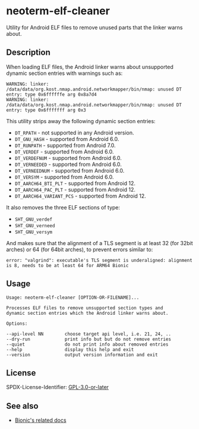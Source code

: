 # neoterm-elf-cleaner

Utility for Android ELF files to remove unused parts that the linker warns about.

## Description

When loading ELF files, the Android linker warns about unsupported dynamic section entries with warnings such as:

    WARNING: linker: /data/data/org.kost.nmap.android.networkmapper/bin/nmap: unused DT entry: type 0x6ffffffe arg 0x8a7d4
    WARNING: linker: /data/data/org.kost.nmap.android.networkmapper/bin/nmap: unused DT entry: type 0x6fffffff arg 0x3

This utility strips away the following dynamic section entries:

- `DT_RPATH` - not supported in any Android version.
- `DT_GNU_HASH` - supported from Android 6.0.
- `DT_RUNPATH` - supported from Android 7.0.
- `DT_VERDEF` - supported from Android 6.0.
- `DT_VERDEFNUM` - supported from Android 6.0.
- `DT_VERNEEDED` - supported from Android 6.0.
- `DT_VERNEEDNUM` - supported from Android 6.0.
- `DT_VERSYM` - supported from Android 6.0.
- `DT_AARCH64_BTI_PLT` - supported from Android 12.
- `DT_AARCH64_PAC_PLT` - supported from Android 12.
- `DT_AARCH64_VARIANT_PCS` - supported from Android 12.

It also removes the three ELF sections of type:

- `SHT_GNU_verdef`
- `SHT_GNU_verneed`
- `SHT_GNU_versym`

And makes sure that the alignment of a TLS segment is at least 32 (for 32bit arches) or 64 (for 64bit arches), to prevent errors similar to:

```
error: "valgrind": executable's TLS segment is underaligned: alignment is 8, needs to be at least 64 for ARM64 Bionic
```

## Usage

```
Usage: neoterm-elf-cleaner [OPTION-OR-FILENAME]...

Processes ELF files to remove unsupported section types and
dynamic section entries which the Android linker warns about.

Options:

--api-level NN        choose target api level, i.e. 21, 24, ..
--dry-run             print info but but do not remove entries
--quiet               do not print info about removed entries
--help                display this help and exit
--version             output version information and exit
```

## License

SPDX-License-Identifier: [GPL-3.0-or-later](https://spdx.org/licenses/GPL-3.0-or-later.html)

## See also

* [Bionic's related docs](https://android.googlesource.com/platform/bionic/+/refs/heads/master/android-changes-for-ndk-developers.md)
